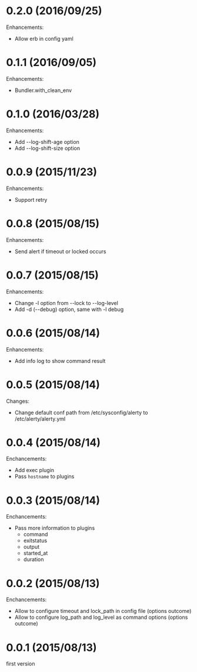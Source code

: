 # 0.2.0 (2016/09/25)

Enhancements:

* Allow erb in config yaml

# 0.1.1 (2016/09/05)

Enhancements:

* Bundler.with_clean_env

# 0.1.0 (2016/03/28)

Enhancements:

* Add --log-shift-age option
* Add --log-shift-size option

# 0.0.9 (2015/11/23)

Enhancements:

* Support retry

# 0.0.8 (2015/08/15)

Enhancements:

* Send alert if timeout or locked occurs

# 0.0.7 (2015/08/15)

Enhancements:

* Change -l option from --lock to --log-level
* Add -d (--debug) option, same with -l debug

# 0.0.6 (2015/08/14)

Enhancements:

* Add info log to show command result

# 0.0.5 (2015/08/14)

Changes:

* Change default conf path from /etc/sysconfig/alerty to /etc/alerty/alerty.yml

# 0.0.4 (2015/08/14)

Enchancements:

* Add exec plugin
* Pass `hostname` to plugins

# 0.0.3 (2015/08/14)

Enchancements:

* Pass more information to plugins
  * command
  * exitstatus
  * output
  * started_at
  * duration

# 0.0.2 (2015/08/13)

Enchancements:

* Allow to configure timeout and lock_path in config file (options outcome)
* Allow to configure log_path and log_level as command options (options outcome)

# 0.0.1 (2015/08/13)

first version
